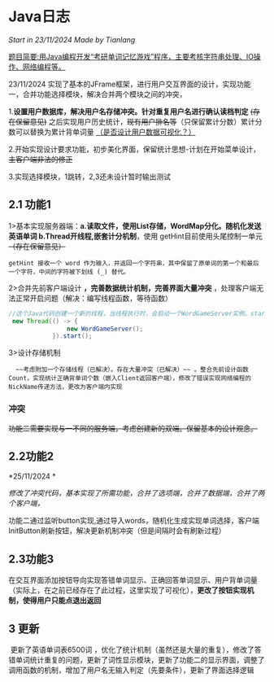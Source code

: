 # Java日志

*Start in 23/11/2024 Made by Tianlang*

<u>题目简要:用Java编程开发“考研单词记忆游戏”程序，主要考核字符串处理、IO操作、网络编程等。</u>


23/11/2024 实现了基本的JFrame框架，进行用户交互界面的设计，实现功能一，合并功能选择模块，解决合并两个模块之间的冲突，

1.**设置用户数据库，解决用户名存储冲突。针对重复用户名进行确认读档判定**  ~~(存在保留意见)~~   之后实现用户历史统计，~~现有用户排名等~~（只保留累计分数）累计分数可以替换为累计背单词量 <u>（是否设计用户数据可视化？）</u>

2.开始实现设计要求功能，初步美化界面，保留统计思想-计划在开始菜单设计， ~~主客户端非法的修正~~

3.实现选择模块，1跳转，2,3还未设计暂时输出测试


## 2.1 功能1

1>基本实现服务器端：**a.读取文件，使用List存储，WordMap分化。随机化发送英语单词  b.Thread开线程,嵌套计分机制**，使用 getHint目前使用头尾控制一单元  ~~（存在保留意见）~~

```
getHint 接收一个 word 作为输入，并返回一个字符串，其中保留了原单词的第一个和最后一个字符，中间的字符被下划线 (_) 替代。
```

2>合并先前客户端设计 **，完善数据统计机制，完善界面大量冲突** ，处理客户端无法正常开启问题（解决：编写线程函数，等待函数）

```java
//这个Java代码创建一个新的线程，当线程执行时，会启动一个WordGameServer实例。start()方法开始线程的执行，使得服务器可以与主程序并发运行。
 new Thread(() -> {
                new WordGameServer();
            }).start();
```

3>设计存储机制

      ~~考虑附加一个存储线程（已解决）。存在大量冲突（已解决）~~ 。整合先前设计函数Count，实现统计正确背单词个数（嵌入Client返回客户端），修改了错误实现网络编程的NickName传递方法，更改为客户端内实现

 

### 冲突

~~功能二需要实现与一不同的服务端，考虑创建新的双端。保留基本的设计观念。~~



## 2.2功能2

*25/11/2024  *

*修改了冲突代码，基本实现了所需功能，合并了选项端，合并了数据端，合并了两个客户端，*

​		功能二通过监听button实现,通过导入words，随机化生成实现单词选择，客户端InitButton刷新按钮，解决更新机制冲突（但是间隔时会有刷新过程）



## 2.3功能3

​			在交互界面添加按钮导向实现答错单词显示、正确回答单词显示、用户背单词量（实际上，在之前已经存在了此过程，这里实现了可视化），**更改了按钮实现机制，使得用户只能点退出返回**



## 3 更新

​		更新了英语单词表6500词 ，优化了统计机制（虽然还是大量的重复），修改了答错单词统计重复的问题，更新了词性显示模块，更新了功能二的显示界面，调整了调用函数的机制，增加了用户名无输入判定（先要条件），更新了界面选择逻辑

